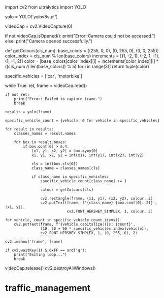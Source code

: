 import cv2
from ultralytics import YOLO

yolo = YOLO('yolov8s.pt')

videoCap = cv2.VideoCapture(0)

if not videoCap.isOpened():
    print("Error: Camera could not be accessed.")
else:
    print("Camera opened successfully.")


def getColours(cls_num):
    base_colors = [(255, 0, 0), (0, 255, 0), (0, 0, 255)]
    color_index = cls_num % len(base_colors)
    increments = [(1, -2, 1), (-2, 1, -1), (1, -1, 2)]
    color = [base_colors[color_index][i] + increments[color_index][i] *
             ((cls_num // len(base_colors)) % 5) for i in range(3)]
    return tuple(color)


specific_vehicles = ['car', 'motorbike']

while True:
    ret, frame = videoCap.read()

    if not ret:
        print("Error: Failed to capture frame.")
        break

    results = yolo(frame)

    specific_vehicle_count = {vehicle: 0 for vehicle in specific_vehicles}

    for result in results:
        classes_names = result.names

        for box in result.boxes:
            if box.conf[0] > 0.4:
                [x1, y1, x2, y2] = box.xyxy[0]
                x1, y1, x2, y2 = int(x1), int(y1), int(x2), int(y2)

                cls = int(box.cls[0])
                class_name = classes_names[cls]

                if class_name in specific_vehicles:
                    specific_vehicle_count[class_name] += 1

                    colour = getColours(cls)

                    cv2.rectangle(frame, (x1, y1), (x2, y2), colour, 2)
                    cv2.putText(frame, f'{class_name} {box.conf[0]:.2f}', (x1, y1),
                                cv2.FONT_HERSHEY_SIMPLEX, 1, colour, 2)

    for vehicle, count in specific_vehicle_count.items():
        cv2.putText(frame, f'{vehicle.capitalize()}s: {count}',
                    (10, 50 + 50 * specific_vehicles.index(vehicle)),
                    cv2.FONT_HERSHEY_SIMPLEX, 1, (0, 255, 0), 2)

    cv2.imshow('frame', frame)

    if cv2.waitKey(1) & 0xFF == ord('q'):
        print("Exiting loop...")
        break
videoCap.release()
cv2.destroyAllWindows()
# traffic_management
